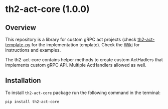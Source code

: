 # th2-act-core (1.0.0)

## Overview
This repository is a library for custom gRPC act projects (check [th2-act-template-py](https://github.com/th2-net/th2-act-template-py) 
for the implementation template). Check the [Wiki](https://github.com/th2-net/th2-act-py/wiki) for instructions and examples.

The th2-act-core contains helper methods to create custom 
ActHadlers that implements custom gRPC API. Multiple ActHandlers allowed as well.

## Installation
To install `th2-act-core` package run the following command in the terminal:
```
pip install th2-act-core
```
